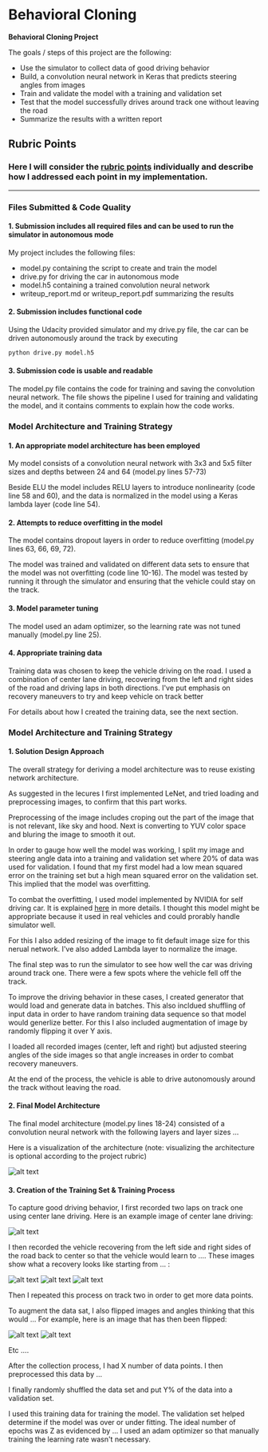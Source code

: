 # **Behavioral Cloning** 

**Behavioral Cloning Project**

The goals / steps of this project are the following:
* Use the simulator to collect data of good driving behavior
* Build, a convolution neural network in Keras that predicts steering angles from images
* Train and validate the model with a training and validation set
* Test that the model successfully drives around track one without leaving the road
* Summarize the results with a written report


[//]: # (Image References)

[image1]: ./examples/placeholder.png "Model Visualization"
[image2]: ./examples/placeholder.png "docs/center_driving.jpg"
[image3]: ./examples/placeholder_small.png "Recovery Image"
[image4]: ./examples/placeholder_small.png "Recovery Image"
[image5]: ./examples/placeholder_small.png "Recovery Image"
[image6]: ./examples/placeholder_small.png "Normal Image"
[image7]: ./examples/placeholder_small.png "Flipped Image"

## Rubric Points
### Here I will consider the [rubric points](https://review.udacity.com/#!/rubrics/432/view) individually and describe how I addressed each point in my implementation.  

---
### Files Submitted & Code Quality

#### 1. Submission includes all required files and can be used to run the simulator in autonomous mode

My project includes the following files:
* model.py containing the script to create and train the model
* drive.py for driving the car in autonomous mode
* model.h5 containing a trained convolution neural network 
* writeup_report.md or writeup_report.pdf summarizing the results

#### 2. Submission includes functional code
Using the Udacity provided simulator and my drive.py file, the car can be driven autonomously around the track by executing 
```sh
python drive.py model.h5
```

#### 3. Submission code is usable and readable

The model.py file contains the code for training and saving the convolution neural network. The file shows the pipeline I used for training and validating the model, and it contains comments to explain how the code works.

### Model Architecture and Training Strategy

#### 1. An appropriate model architecture has been employed

My model consists of a convolution neural network with 3x3 and 5x5 filter sizes and depths between 24 and 64 (model.py lines 57-73) 

Beside ELU the model includes RELU layers to introduce nonlinearity (code line 58 and 60), and the data is normalized in the model using a Keras lambda layer (code line 54). 

#### 2. Attempts to reduce overfitting in the model

The model contains dropout layers in order to reduce overfitting (model.py lines 63, 66, 69, 72). 

The model was trained and validated on different data sets to ensure that the model was not overfitting (code line 10-16). The model was tested by running it through the simulator and ensuring that the vehicle could stay on the track.

#### 3. Model parameter tuning

The model used an adam optimizer, so the learning rate was not tuned manually (model.py line 25).

#### 4. Appropriate training data

Training data was chosen to keep the vehicle driving on the road. I used a combination of center lane driving, recovering from the left and right sides of the road and driving laps in both directions.
I've put emphasis on recovery maneuvers to try and keep vehicle on track better

For details about how I created the training data, see the next section.

### Model Architecture and Training Strategy

#### 1. Solution Design Approach

The overall strategy for deriving a model architecture was to reuse existing network architecture.

As suggested in the lecures I first implemented LeNet, and tried loading and preprocessing images, to confirm that this part works.

Preprocessing of the image includes croping out the part of the image that is not relevant, like sky and hood. Next is converting to YUV color space and bluring the image to smooth it out.

In order to gauge how well the model was working, I split my image and steering angle data into a training and validation set where 20% of data was used for validation. I found that my first model had a low mean squared error on the training set but a high mean squared error on the validation set. This implied that the model was overfitting.

To combat the overfitting, I used model implemented by NVIDIA for self driving car. It is explained [here](https://developer.nvidia.com/blog/deep-learning-self-driving-cars/) in more details. I thought this model might be appropriate because it used in real vehicles and could prorably handle simulator well.

For this I also added resizing of the image to fit default image size for this nerual network. I've also added Lambda layer to normalize the image.

The final step was to run the simulator to see how well the car was driving around track one. There were a few spots where the vehicle fell off the track.

To improve the driving behavior in these cases, I created generator that would load and generate data in batches. This also incldued shuffling of input data in order to have random training data sequence so that model would generlize better. For this I also included augmentation of image by randomly flipping it over Y axis.

I loaded all recorded images (center, left and right) but adjusted steering angles of the side images so that angle increases in order to combat recovery maneuvers.

At the end of the process, the vehicle is able to drive autonomously around the track without leaving the road.

#### 2. Final Model Architecture

The final model architecture (model.py lines 18-24) consisted of a convolution neural network with the following layers and layer sizes ...

Here is a visualization of the architecture (note: visualizing the architecture is optional according to the project rubric)

![alt text][image1]

#### 3. Creation of the Training Set & Training Process

To capture good driving behavior, I first recorded two laps on track one using center lane driving. Here is an example image of center lane driving:

![alt text][image2]

I then recorded the vehicle recovering from the left side and right sides of the road back to center so that the vehicle would learn to .... These images show what a recovery looks like starting from ... :

![alt text][image3]
![alt text][image4]
![alt text][image5]

Then I repeated this process on track two in order to get more data points.

To augment the data sat, I also flipped images and angles thinking that this would ... For example, here is an image that has then been flipped:

![alt text][image6]
![alt text][image7]

Etc ....

After the collection process, I had X number of data points. I then preprocessed this data by ...


I finally randomly shuffled the data set and put Y% of the data into a validation set. 

I used this training data for training the model. The validation set helped determine if the model was over or under fitting. The ideal number of epochs was Z as evidenced by ... I used an adam optimizer so that manually training the learning rate wasn't necessary.
